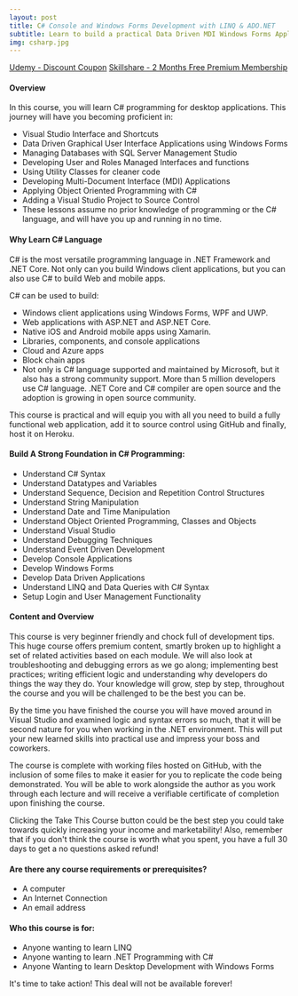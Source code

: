 ```yaml
---
layout: post
title: C# Console and Windows Forms Development with LINQ & ADO.NET
subtitle: Learn to build a practical Data Driven MDI Windows Forms Application using C#, LINQ and SQL Server Express.
img: csharp.jpg
---
```


<div class="text-center jumbotron">
    <a href="https://bit.ly/c-sharp-complete" target="_blank" class="btn std-btn btn-xlg btn-common btn-block">Udemy - Discount Coupon</a>
    <a href="https://skl.sh/2xBZHWQ" target="_blank" class="btn std-btn btn-xlg btn-common btn-block">Skillshare - 2 Months Free Premium Membership</a>
</div>

#### Overview
In this course, you will learn C# programming for desktop applications. This journey will have you becoming proficient in:
- Visual Studio Interface and Shortcuts
- Data Driven Graphical User Interface Applications using Windows Forms 
- Managing Databases with SQL Server Management Studio
- Developing User and Roles Managed Interfaces and functions
- Using Utility Classes for cleaner code
- Developing Multi-Document Interface (MDI) Applications
- Applying Object Oriented Programming with C#
- Adding a Visual Studio Project to Source Control
- These lessons assume no prior knowledge of programming or the C# language, and will have you up and running in no time.

#### Why Learn C# Language
C# is the most versatile programming language in .NET Framework and .NET Core. Not only can you build Windows client applications, but you can also use C# to build Web and mobile apps.

C# can be used to build:

<ul class="list-style check-list pl-0">
    <li>
    <i class="fa fa-check light-green" aria-hidden="true"></i> Windows client applications using Windows Forms, WPF and UWP.
    </li>
    <li>
    <i class="fa fa-check light-green" aria-hidden="true"></i> Web applications with ASP.NET and ASP.NET Core.
    </li>
    <li>
    <i class="fa fa-check light-green" aria-hidden="true"></i> Native iOS and Android mobile apps using Xamarin.
    </li>
    <li>
    <i class="fa fa-check light-green" aria-hidden="true"></i> Libraries, components, and console applications
    </li>
    <li>
    <i class="fa fa-check light-green" aria-hidden="true"></i> Cloud and Azure apps
    </li>
    <li>
    <i class="fa fa-check light-green" aria-hidden="true"></i> Block chain apps
    </li>
    <li>
    <i class="fa fa-check light-green" aria-hidden="true"></i> Not only is C# language supported and maintained by Microsoft, but it also has a strong community support. More than 5 million developers use C# language. .NET Core and C# compiler are open source and the adoption is growing in open source community.
    </li>
</ul>

This course is practical and will equip you with all you need to build a fully functional web application, add it to source control using GitHub and finally, host it on Heroku. 

#### Build A Strong Foundation in C# Programming:
- <i class="fa fa-check light-green" aria-hidden="true"></i> Understand C# Syntax
- Understand Datatypes and Variables
- Understand Sequence, Decision and Repetition Control Structures
- Understand String Manipulation
- Understand Date and Time Manipulation
- Understand Object Oriented Programming, Classes and Objects
- Understand Visual Studio
- Understand Debugging Techniques
- Understand Event Driven Development
- Develop Console Applications
- Develop Windows Forms
- Develop Data Driven Applications
- Understand LINQ and Data Queries with C# Syntax
- Setup Login and User Management Functionality

#### Content and Overview
This course is very beginner friendly and chock full of development tips. This huge course offers premium content, smartly broken up to highlight a set of related activities based on each module. We will also look at troubleshooting and debugging errors as we go along; implementing best practices; writing efficient logic and understanding why developers do things the way they do. Your knowledge will grow, step by step, throughout the course and you will be challenged to be the best you can be.

By the time you have finished the course you will have moved around in Visual Studio and examined logic and syntax errors so much, that it will be second nature for you when working in the .NET environment. This will put your new learned skills into practical use and impress your boss and coworkers.

The course is complete with working files hosted on GitHub, with the inclusion of some files to make it easier for you to replicate the code being demonstrated. You will be able to work alongside the author as you work through each lecture and will receive a verifiable certificate of completion upon finishing the course.

Clicking the Take This Course button could be the best step you could take towards quickly increasing your income and marketability! Also, remember that if you don't think the course is worth what you spent, you have a full 30 days to get a no questions asked refund!


#### Are there any course requirements or prerequisites?
<ul class="list-style check-list pl-0">
    <li>
    <i class="fa fa-check light-green" aria-hidden="true"></i>  A computer
    </li>
    <li>
    <i class="fa fa-check light-green" aria-hidden="true"></i> An Internet Connection     </li>
    <li>
    <i class="fa fa-check light-green" aria-hidden="true"></i> An email address   </li>
</ul>

#### Who this course is for:
<ul class="list-style check-list pl-0">
    <li>
    <i class="fa fa-check light-green" aria-hidden="true"></i>  Anyone wanting to learn LINQ </li>
    <li>
    <i class="fa fa-check light-green" aria-hidden="true"></i> Anyone wanting to learn .NET Programming with C#     </li>
    <li>
    <i class="fa fa-check light-green" aria-hidden="true"></i> Anyone Wanting to learn Desktop Development with Windows Forms   </li>
</ul>

It's time to take action! This deal will not be available forever!

